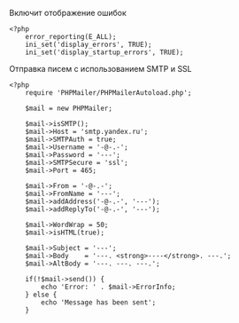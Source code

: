 Включит отображение ошибок 

    <?php
        error_reporting(E_ALL);
        ini_set('display_errors', TRUE);
        ini_set('display_startup_errors', TRUE);

Отправка писем с использованием SMTP и SSL

    <?php
        require 'PHPMailer/PHPMailerAutoload.php';
    
        $mail = new PHPMailer;
        
        $mail->isSMTP();
        $mail->Host = 'smtp.yandex.ru';
        $mail->SMTPAuth = true;        
        $mail->Username = '-@-.-';       
        $mail->Password = '---';       
        $mail->SMTPSecure = 'ssl';     
        $mail->Port = 465;           
        
        $mail->From = '-@-.-';
        $mail->FromName = '---';
        $mail->addAddress('-@-.-', '---');
        $mail->addReplyTo('-@-.-', '---');
        
        $mail->WordWrap = 50;                                 
        $mail->isHTML(true);                                  
        
        $mail->Subject = '---';
        $mail->Body    = '---. <strong>----</strong>. ---.';
        $mail->AltBody = '---. ---. ---.';
        
        if(!$mail->send()) {
            echo 'Error: ' . $mail->ErrorInfo;
        } else {
            echo 'Message has been sent';
        }
